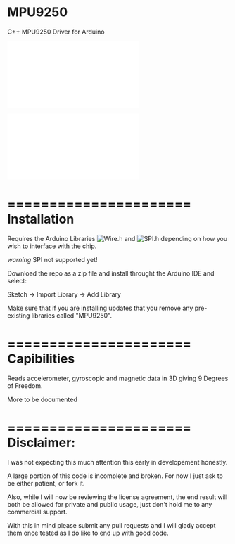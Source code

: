 MPU9250
======================

C++ MPU9250 Driver for Arduino

![MPU-9250 datasheet (PDF)](www.invensense.com/mems/gyro/documents/PS-MPU-9250A-01.pdf)

![MPU-9250 registry map (PDF)](store.invensense.com/Datasheets/invensense/RM-MPU-9250A-00.pdf)

======================
Installation
======================

Requires the Arduino Libraries
![Wire.h](http://arduino.cc/en/reference/wire) 
and 
![SPI.h](http://arduino.cc/en/Reference/SPI) 
depending on how you wish to interface with the chip.

*warning* SPI not supported yet!

Download the repo as a zip file and install throught the Arduino IDE and select:

Sketch -> Import Library -> Add Library

Make sure that if you are installing updates that you remove any pre-existing libraries called "MPU9250".

======================
Capibilities
======================

Reads accelerometer, gyroscopic and magnetic data in 3D giving 9 Degrees of Freedom.

More to be documented

======================
Disclaimer:
======================

I was not expecting this much attention this early in developement honestly. 

A large portion of this code is incomplete and broken. For now I just ask to be either patient, or fork it. 

Also, while I will now be reviewing the license agreement, the end result will both be allowed for private and public usage, just don't hold me to any commercial support. 

With this in mind please submit any pull requests and I will glady accept them once tested as I do like to end up with good code.